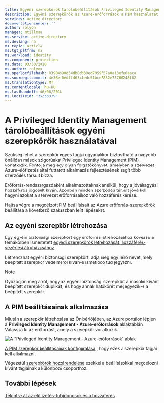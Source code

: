 ```yaml
---
title: Egyéni szerepkörök tárolóbeállítások Privileged Identity Management használata Azure-erőforrások |} Microsoft Docs
description: Egyéni szerepkörök az Azure-erőforrások a PIM használatát ismerteti.
services: active-directory
documentationcenter: ''
author: rolyon
manager: mtillman
ms.service: active-directory
ms.devlang: na
ms.topic: article
ms.tgt_pltfrm: na
ms.workload: identity
ms.component: protection
ms.date: 03/30/2018
ms.author: rolyon
ms.openlocfilehash: 03904990d54db0dd39ed7059f57a0a13efe0aaca
ms.sourcegitcommit: 4e36ef0edff463c1edc51bce7832e75760248f82
ms.translationtype: MT
ms.contentlocale: hu-HU
ms.lasthandoff: 06/08/2018
ms.locfileid: "35233379"
---
```

# <a name="use-custom-roles-to-target-privileged-identity-management-settings"></a>A Privileged Identity Management tárolóbeállítások egyéni szerepkörök használatával

Szükség lehet a szerepkör egyes tagjai ugyanakkor biztosítható a nagyobb önállóan mások szigorúakat Privileged Identity Management (PIM) vonatkozik. Fontolja meg egy olyan forgatókönyvet, amelyben a szervezet Azure-előfizetés által futtatott alkalmazás fejlesztésének segít több szerződés társult bízza.

Erőforrás-rendszergazdaként alkalmazottaknak anélkül, hogy a jóváhagyási hozzáférés jogosult kíván. Azonban minden szerződés társult jóvá kell hagyni azokat a szervezet erőforrásaihoz való hozzáférés kérése.

Hajtsa végre a megcélzott PIM beállításait az Azure erőforrás-szerepkörök beállítása a következő szakaszban leírt lépéseket.

## <a name="create-the-custom-role"></a>Az egyéni szerepkör létrehozása

Egy egyéni biztonsági szerepkört egy erőforrás létrehozásához kövesse a témakörben ismertetett [egyedi szerepkörök létrehozását, hozzáférés-vezérlési átruházásához](../role-based-access-control-custom-roles.md).

Létrehozhat egyéni biztonsági szerepkört, adja meg egy leíró nevet, mely beépített szerepkör védelméről kíván-e ismétlődő tud jegyezni.

> [!NOTE]
> Győződjön meg arról, hogy az egyéni biztonsági szerepkört a másolni kívánt beépített szerepkör duplikált, és hogy annak hatókörét megegyezik-e a beépített szerepkör.

## <a name="apply-pim-settings"></a>A PIM beállításainak alkalmazása

Miután a szerepkör létrehozása az Ön bérlőjében, az Azure portálon lépjen a **Privileged Identity Management - Azure-erőforrások** ablaktáblán. Válassza ki az erőforrást, amely a szerepkör vonatkozik.

![A "Privileged Identity Management - Azure-erőforrások" ablak](media/azure-pim-resource-rbac/aadpim_manage_azure_resource_some_there.png)

[A PIM szerepkör beállításainak konfigurálása](pim-resource-roles-configure-role-settings.md) , hogy ezek a szerepkör tagjai kell alkalmazni.

Végezetül [szerepkörök hozzárendelése](pim-resource-roles-assign-roles.md) ezekkel a beállításokkal megcélozni kívánt tagjainak a különböző csoporthoz.

## <a name="next-steps"></a>További lépések

[Tekintse át az előfizetés-tulajdonosok és a hozzáférés](pim-resource-roles-perform-access-review.md)
